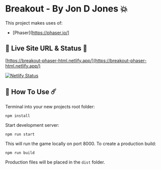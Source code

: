 # Breakout - By Jon D Jones 💥

This project makes uses of:

- [Phaser](https://phaser.io/]

## 👻 Live Site URL & Status 👺

[https://breakout-phaser-html.netlify.app/](https://breakout-phaser-html.netlify.app/)

[![Netlify Status](https://api.netlify.com/api/v1/badges/7da9b9bc-1a8e-424f-b11e-0d44cd1a2a1a/deploy-status)](https://app.netlify.com/sites/breakout-phaser-html/deploys)

## 👾 How To Use ☄️

Terminal into your new projects root folder:

```bash
npm install
```

Start development server:

```
npm run start
```

This will run the game locally on port 8000.  To create a production build:

```
npm run build
```

Production files will be placed in the `dist` folder. 